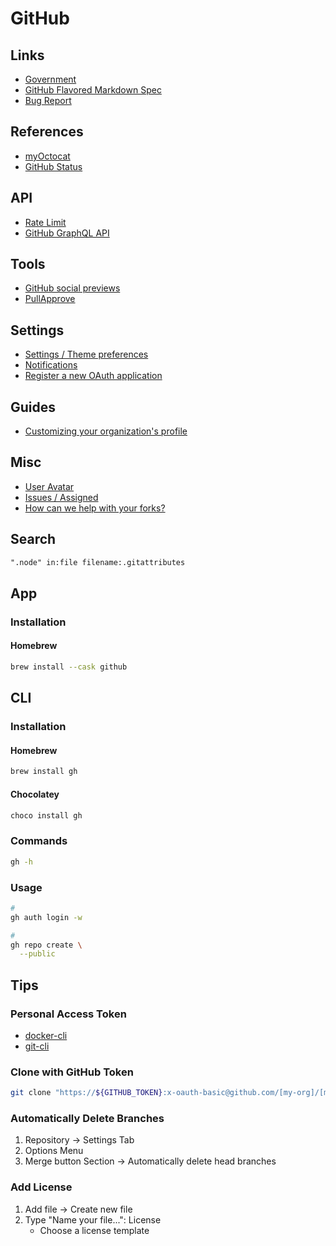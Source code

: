 # GitHub

<!--
https://github.com/revoltchat/.github
https://github.com/chdsbd/kodiak

https://media-exp1.licdn.com/dms/image/sync/C4E27AQFXhz19BLKTlg/articleshare-shrink_800/0/1620311917375?e=1620406800&v=beta&t=kcsEPLfDy2Up6iCcr7gyH9OIJhH0Pgj09CtvABBcVGc

https://github.com/cla-assistant/cla-assistant

https://github.community/t/picture-tag-in-markdown/149471
-->

## Links

- [Government](https://government.github.com/community/)
- [GitHub Flavored Markdown Spec](https://github.github.com/gfm/)
- [Bug Report](https://support.github.com/contact/bug-report)

## References

- [myOctocat](https://myoctocat.com/)
- [GitHub Status](https://githubstatus.com/)

## API

- [Rate Limit](https://api.github.com/rate_limit)
- [GitHub GraphQL API](https://docs.github.com/en/graphql/overview/explorer)

## Tools

- [GitHub social previews](https://mugshotbot.com/github)
- [PullApprove](https://pullapprove.com/)

## Settings

- [Settings / Theme preferences](https://github.com/settings/appearance)
- [Notifications](https://github.com/settings/notifications)
- [Register a new OAuth application](https://github.com/settings/applications/new)

## Guides

- [Customizing your organization's profile](https://docs.github.com/en/organizations/collaborating-with-groups-in-organizations/customizing-your-organizations-profile)

## Misc

- [User Avatar](https://github.com/brunowego.png)
- [Issues / Assigned](https://github.com/issues/assigned)
- [How can we help with your forks?](https://support.github.com/request/fork)

## Search

```txt
".node" in:file filename:.gitattributes
```

## App

### Installation

#### Homebrew

```sh
brew install --cask github
```

## CLI

### Installation

#### Homebrew

```sh
brew install gh
```

#### Chocolatey

```sh
choco install gh
```

### Commands

```sh
gh -h
```

### Usage

```sh
#
gh auth login -w

#
gh repo create \
  --public
```

## Tips

### Personal Access Token

- [docker-cli](https://github.com/settings/tokens/new?description=docker-cli&scopes=write:packages)
- [git-cli](https://github.com/settings/tokens/new?description=git-cli&default-expires-at=90&scopes=repo)

### Clone with GitHub Token

```sh
git clone "https://${GITHUB_TOKEN}:x-oauth-basic@github.com/[my-org]/[my-repo].git"
```

### Automatically Delete Branches

1. Repository -> Settings Tab
2. Options Menu
3. Merge button Section -> Automatically delete head branches

### Add License

1. Add file -> Create new file
2. Type "Name your file...": License
   - Choose a license template

